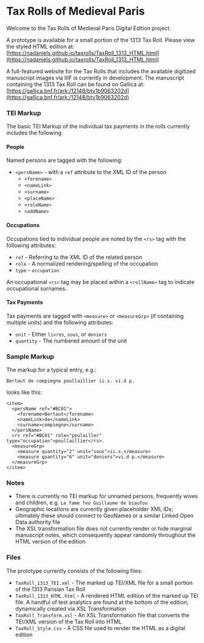 # Tax Rolls of Medieval Paris
Welcome to the Tax Rolls of Medieval Paris Digital Edition project.  

A prototype is available for a small portion of the 1313 Tax Roll. Please view the styled HTML edition at: [https://nadaniels.github.io/taxrolls/TaxRoll_1313_HTML.html](https://nadaniels.github.io/taxrolls/TaxRoll_1313_HTML.html)

A full-featured website for the Tax Rolls that includes the available digitized manuscript images via IIIF is currently in development. The manuscript containing the 1313 Tax Roll can be found on Gallica at: [https://gallica.bnf.fr/ark:/12148/btv1b9063202d](https://gallica.bnf.fr/ark:/12148/btv1b9063202d)

### TEI Markup
The basic TEI Markup of the individual tax payments in the rolls currently includes the following:

#### People
Named persons are tagged with the following:
* `<persName>` - with a `ref` attribute to the XML ID of the person 
  * `<forename>`
  * `<nameLink>`
  * `<surname>`
  * `<placeName>`
  * `<roleName>`
  * `<addName>`

#### Occupations
Occupations tied to individual people are noted by the `<rs>` tag with the following attributes:
* `ref` - Referring to the XML ID of the related person
* `role` - A normalized rendering/spelling of the occupation
* `type` - `occupation`

An occupational `<rs>` tag may be placed within a `<rollName>` tag to indicate occupational surnames.

#### Tax Payments
Tax payments are tagged with `<measure>` or `<measureGrp>` (if containing multiple units) and the following attributes:
* `unit` - Either `livres`, `sous`, or `deniers`
* `quantity` - The numbered amount of the unit

### Sample Markup
The markup for a typical entry, e.g.:

`Bertaut de compiegne poullaillier ii.s. vi.d p.`

looks like this:
```
<item>
  <persName ref="#BC01">
    <forename>Bertaut</forename>
    <nameLink>de</nameLink>
    <surname>compiegne</surname>
  </persName>
  <rs ref="#BC01" role="poulailler" type="occupation">poullaillier</rs>.
  <measureGrp>
    <measure quantity="2" unit="sous">ii.s.</measure>
    <measure quantity="6" unit="deniers">vi.d p.</measure>
  </measureGrp>
</item>
```

### Notes
- There is currently no TEI markup for unnamed persons, frequently wives and children, e.g. `La fame feu Guillaume de biaufou`
- Geographic locations are currently given placeholder XML IDs; ultimately these should connect to GeoNames or a similar Linked Open Data authority file
- The XSL transformation file does not currently render or hide marginal manuscript notes, which consequently appear randomly throughout the HTML version of the edition


### Files
The prototype currently consists of the following files:
* `TaxRoll_1313_TEI.xml` - The marked up TEI/XML file for a small portion of the 1313 Parisian Tax Roll
* `TaxRoll_1313_HTML.html` - A rendered HTML edition of the marked up TEI file. A handful of test analytics are found at the bottom of the edition, dynamically created via XSL Transformation
* `TaxRoll_Transform.xsl` - An XSL Transformation file that converts the TEI/XML version of the Tax Roll into HTML
* `TaxRoll_Style.css` - A CSS file used to render the HTML as a digital edition

